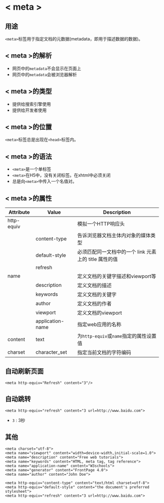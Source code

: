 # < meta >

## 用途
`<meta>`标签用于指定文档的元数据(metadata，即用于描述数据的数据)。

## < meta >的解析
- 网页中的`metadata`不会显示在页面上
- 网页中的`metadata`会被浏览器解析


## < meta >的类型
- 提供给搜索引擎使用
- 提供给开发者使用

## < meta >的位置
`<meta>`标签总是出现在`<head>`标签内。

## < meta >的语法
- `<meta>`是一个单标签
- `<meta>`在H5中，没有关闭标签。在xhtml中必须关闭
- 总是向`<meta>`中传入一个名值对。

## < meta >的属性

|Attribute|Value|Description|
|-|-|-|
|http-equiv||模拟一个HTTP响应头|
||content-type| 告诉浏览器文档主体内对象的媒体类型|
||default-style|必须匹配同一文档中的一个 link 元素上的 title 属性的值|
||refresh||
|name ||定义文档的关键字描述和viewport等|
||description|定义文档的描述|
||keywords|定义文档的关键字|
||author|定义文档的作者|
||viewport|定义文档的viewport|
||application-name|指定web应用的名称|
|content|text|为`http-equiv`或`name`指定的属性设置值|
|charset|character_set|指定当前文档的字符编码|

## 自动刷新页面
```
<meta http-equiv="Refresh" content="3"/>
```

## 自动跳转
```
<meta http-equiv="refresh" content="3 url=http://www.baidu.com">
```
- `3` : 3秒

## 其他
```
<meta charset="utf-8">
<meta name="viewport" content="width=device-width,initial-scale=1.0">
<meta name="description" content="Free web tutorials">
<meta name="keywords" content="HTML, meta tag, tag reference">
<meta name="application-name" content="W3schools">
<meta name="generator" content="FrontPage 4.0">
<meta name="author" content="John Doe">

<meta http-equiv="content-type" content="text/html charset=utf-8">
<meta http-equiv="default-style" content="the document's preferred stylesheet">
<meta http-equiv="refresh" content="3 url=http://www.baidu.com">
```
